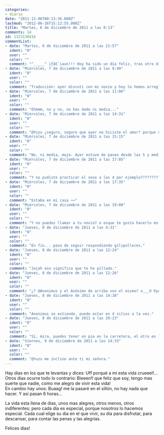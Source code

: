```yaml
---
categories:
- diario
date: "2011-12-06T00:13:36.000Z"
lastmod: "2012-06-26T15:12:55.000Z"
title: "Martes, 6 de diciembre de 2011 a las 0:13"
comments: 14
id: 1323130416
commentList:
- date: "Martes, 6 de diciembre de 2011 a las 21:57"
  ident: "0"
  user: ""
  color: ""
  comment: "^_____^ íƒâ€˜iaun!!! Hoy ha sido un día feliz, tras otro día de tristeza. Jeje."
- date: "Miércoles, 7 de diciembre de 2011 a las 9:49"
  ident: "0"
  user: ""
  color: ""
  comment: "Traducción: ayer discutí con mi novio y hoy lo hemos arreglado, es decir que hemos hecho el amor."
- date: "Miércoles, 7 de diciembre de 2011 a las 11:06"
  ident: "0"
  user: ""
  color: ""
  comment: "Ehmmm, no y no, no has dado ni media..."
- date: "Miércoles, 7 de diciembre de 2011 a las 14:31"
  ident: "0"
  user: ""
  color: ""
  comment: "@Yuzu ¿seguro, seguro que ayer no hiciste el amor? porque eso ya será media."
- date: "Miércoles, 7 de diciembre de 2011 a las 15:15"
  ident: "0"
  user: ""
  color: ""
  comment: "No, ni media, majo. Ayer estuve de paseo desde las 5 y media."
- date: "Miércoles, 7 de diciembre de 2011 a las 17:05"
  ident: "0"
  user: ""
  color: ""
  comment: "Y no pudiste practicar el sexo a las 4 por ejemplo??????????"
- date: "Miércoles, 7 de diciembre de 2011 a las 17:35"
  ident: "0"
  user: ""
  color: ""
  comment: "Estaba en mi casa ¬¬"
- date: "Miércoles, 7 de diciembre de 2011 a las 19:08"
  ident: "0"
  user: ""
  color: ""
  comment: "Y no puedes llamar a tu novio? o esque te gusta hacerlo en lugares públicos?"
- date: "Jueves, 8 de diciembre de 2011 a las 4:31"
  ident: "0"
  user: ""
  color: ""
  comment: "En fin... paso de seguir respondiendo gilipolleces."
- date: "Jueves, 8 de diciembre de 2011 a las 12:24"
  ident: "0"
  user: ""
  color: ""
  comment: "Jajah eso significa que te he pillado."
- date: "Jueves, 8 de diciembre de 2011 a las 12:26"
  ident: "0"
  user: ""
  color: ""
  comment: "¿? @Anonimus y el Anónimo de arriba son el mismo? o___O Oye, cuántas cuentas usas?"
- date: "Jueves, 8 de diciembre de 2011 a las 14:38"
  ident: "0"
  user: ""
  color: ""
  comment: "Anonimus se extiende, puedo estar en 4 sitios a la vez."
- date: "Jueves, 8 de diciembre de 2011 a las 20:23"
  ident: "0"
  user: ""
  color: ""
  comment: "Sí, mira, puedes tener un pie en la carretera, el otro en la acera, una mano al teléfono y otra en los huevos: ya estás en 4 sitios a la vez =)"
- date: "Viernes, 9 de diciembre de 2011 a las 14:33"
  ident: "0"
  user: ""
  color: ""
  comment: "@Yuzu me inclino ante ti mi señora."
---
```


Hay dias en los que te levantas y dices: Uff porqué a mi esta vida crueeel!...  
Otros dias ocurre todo lo contrario: Bieeen!! que feliz que soy, tengo mas suerte que nadie, como me alegro de vivir esta vida!  
En cambio hay unos: Buaag! me la pasaré en el sillón, no hay nada que hacer. Y así pasan 6 horas...  
  
La vida esta llena de dias, unos mas alegres, otros menos, otros indiferentes; pero cada dia es especial, porque nosotros lo hacemos especial. Cada cual elige su dia en el que vivir, su dia para disfrutar, para descansar, para contar las penas y las alegrías.  
  
Felices dias!